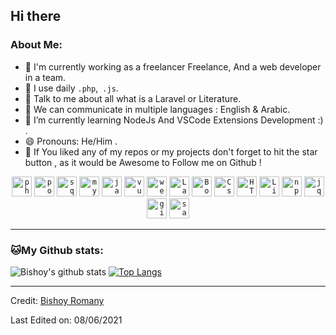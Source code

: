 ## Hi there 

### About Me:
- 🏦 I'm currently working as a freelancer Freelance, And a web developer in a team.
- 🤔 I use daily ```.php```,``` .js```.
- 💬 Talk to me about all what is a Laravel or Literature.
- 💬 We can communicate in multiple languages : English & Arabic. 
- 🌱 I’m currently learning NodeJs And VSCode Extensions Development :) .
- 😄 Pronouns: He/Him .
- 📝 If You liked any of my repos or my projects don't forget to hit the star button , as it would be Awesome to Follow me on Github !

<p align="center">
<code><img width="32" src="https://img.icons8.com/dusk/64/000000/php-logo.png" alt="php"/></code>
<code><img width="32" src="https://img.icons8.com/color/48/000000/postgreesql.png" alt="postgreesql"/></code>
<code><img width="32" src="https://img.icons8.com/color/48/000000/sql.png" alt="sql"/></code>
<code><img width="32" src="https://img.icons8.com/color/48/000000/mysql-logo.png" alt="mysql"/></code>
<code><img width="32" src="https://img.icons8.com/color/48/000000/javascript.png" alt="javascript"/></code>
<code><img width="32" src="https://img.icons8.com/color/48/000000/vue-js.png" alt="vueJS"/></code>
<code><img width="32" src="https://img.icons8.com/dusk/64/000000/webpack.png" alt="webpack"/></code>
<code><img width="32" src="https://img.icons8.com/fluent/48/000000/laravel.png" alt="Laravel"/></code>
<code><img width="32" src="https://img.icons8.com/color/48/000000/bootstrap.png"alt="Bootstrap"/></code>
<code><img width="32" src="https://img.icons8.com/color/48/000000/css3.png" alt="Css"/></code>
<code><img width="32" src="https://img.icons8.com/dusk/48/000000/html-5.png" alt="HTML5"/></code>
<code><img width="32" src="https://img.icons8.com/color/48/000000/linux.png" alt="Linux"/></code>
<code><img width="32" src="https://img.icons8.com/color/48/000000/npm.png" alt="npm"/></code>
<code><img width="32" src="https://img.icons8.com/ios-filled/50/000000/jquery.png" alt="jquery" /></code>
<code><img width="32" src="https://img.icons8.com/windows/32/000000/git-squared.png" alt="git" /></code>  
<code><img width="32" src="https://img.icons8.com/color/48/000000/sass.png" alt="sass" /></code>  
</p>

---
### 🐱My Github stats:
![Bishoy's github stats](https://github-readme-stats.vercel.app/api?username=bishoyromany&show_icons=true&title_color=ffc857&icon_color=8ac926&text_color=daf7dc&bg_color=151515&hide=["stars"]&count_private=true)
[![Top Langs](https://github-readme-stats.vercel.app/api/top-langs/?username=bishoyromany&layout=compact&text_color=daf7dc&bg_color=151515)](https://github.com/adnane-ka/github-readme-stats)

----
Credit: [Bishoy Romany](https://github.com/bishoyromany)

Last Edited on: 08/06/2021
